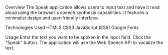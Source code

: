 Overview
The Speak application allows users to input text and have it read aloud using the browser's speech synthesis capabilities. It features a minimalist design and user-friendly interface.

Technologies Used
HTML5
CSS3
JavaScript (ES6)
Google Fonts

Usage
Enter the text you want to be spoken in the input field.
Click the "Speak" button.
The application will use the Web Speech API to vocalize the text.
